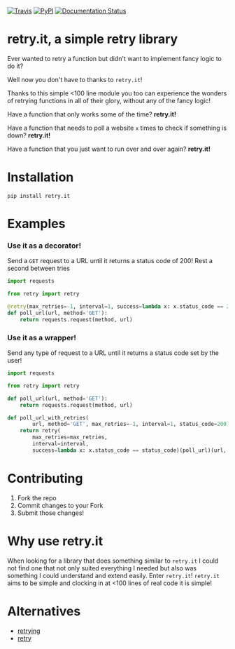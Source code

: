 [![Travis](https://img.shields.io/travis/seemethere/retry.it.svg?maxAge=2592000)](https://travis-ci.org/seemethere/retry.it)
[![PyPI](https://img.shields.io/pypi/v/retry.it.svg?maxAge=2592000)](https://pypi.python.org/pypi/retry.it)
[![Documentation Status](https://readthedocs.org/projects/retryit/badge/?version=latest)](http://retryit.readthedocs.io/en/latest/?badge=latest)

# retry.it, a simple retry library
Ever wanted to retry a function but didn't want to implement fancy
logic to do it?

Well now you don't have to thanks to `retry.it`!

Thanks to this simple <100 line module you too can experience the wonders of
retrying functions in all of their glory, without any of the fancy logic!

Have a function that only works some of the time? **retry.it!**

Have a function that needs to poll a website `x` times to check if something is down? **retry.it!**

Have a function that you just want to run over and over again? **retry.it!**

# Installation

```shell
pip install retry.it
```

# Examples

### Use it as a decorator!
Send a `GET` request to a URL until it returns a status code of 200!
Rest a second between tries
```python
import requests

from retry import retry

@retry(max_retries=-1, interval=1, success=lambda x: x.status_code == 200)
def poll_url(url, method='GET'):
    return requests.request(method, url)
```

### Use it as a wrapper!
Send any type of request to a URL until it returns a status code set by the
user!
```python
import requests

from retry import retry

def poll_url(url, method='GET'):
    return requests.request(method, url)

def poll_url_with_retries(
        url, method='GET', max_retries=-1, interval=1, status_code=200):
    return retry(
        max_retries=max_retries,
        interval=interval,
        success=lambda x: x.status_code == status_code)(poll_url)(url, method)
```


# Contributing
1. Fork the repo
2. Commit changes to your Fork
3. Submit those changes!

# Why use retry.it
When looking for a library that does something similar to `retry.it`
I could not find one that not only suited everything I needed but also was
something I could understand and extend easily. Enter `retry.it`!
`retry.it` aims to be simple and clocking in at <100 lines of real code it is
simple!

# Alternatives
- [retrying](https://github.com/rholder/retrying())
- [retry](https://github.com/invl/retry)
